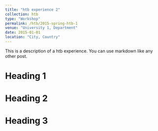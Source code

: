 ```yaml
---
title: "htb experience 2"
collection: htb
type: "Workshop"
permalink: /htb/2015-spring-htb-1
venue: "University 1, Department"
date: 2015-01-01
location: "City, Country"
---
```


This is a description of a htb experience. You can use markdown like any other post.

Heading 1
======

Heading 2
======

Heading 3
======
